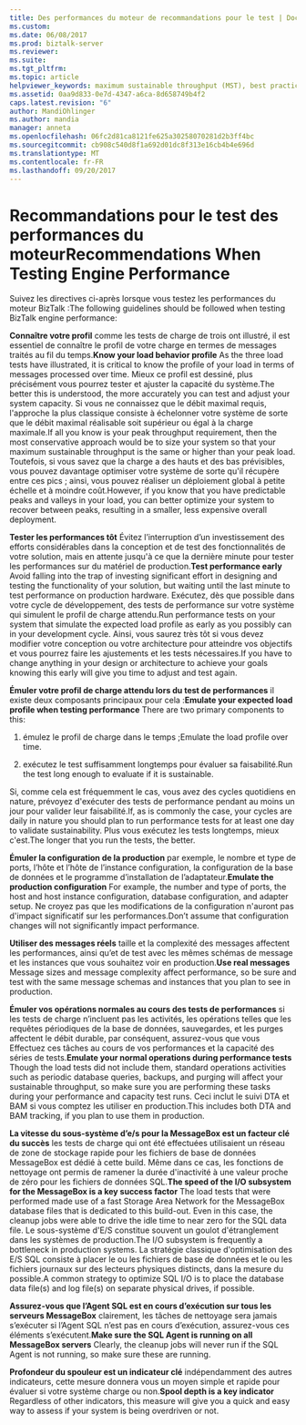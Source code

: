```yaml
---
title: Des performances du moteur de recommandations pour le test | Documents Microsoft
ms.custom: 
ms.date: 06/08/2017
ms.prod: biztalk-server
ms.reviewer: 
ms.suite: 
ms.tgt_pltfrm: 
ms.topic: article
helpviewer_keywords: maximum sustainable throughput (MST), best practices
ms.assetid: 0aa9d833-0e7d-4347-a6ca-8d658749b4f2
caps.latest.revision: "6"
author: MandiOhlinger
ms.author: mandia
manager: anneta
ms.openlocfilehash: 06fc2d81ca8121fe625a30258070281d2b3ff4bc
ms.sourcegitcommit: cb908c540d8f1a692d01dc8f313e16cb4b4e696d
ms.translationtype: MT
ms.contentlocale: fr-FR
ms.lasthandoff: 09/20/2017
---
```

# <a name="recommendations-when-testing-engine-performance"></a><span data-ttu-id="d7855-102">Recommandations pour le test des performances du moteur</span><span class="sxs-lookup"><span data-stu-id="d7855-102">Recommendations When Testing Engine Performance</span></span>
<span data-ttu-id="d7855-103">Suivez les directives ci-après lorsque vous testez les performances du moteur BizTalk :</span><span class="sxs-lookup"><span data-stu-id="d7855-103">The following guidelines should be followed when testing BizTalk engine performance:</span></span>  
  
 <span data-ttu-id="d7855-104">**Connaître votre profil** comme les tests de charge de trois ont illustré, il est essentiel de connaître le profil de votre charge en termes de messages traités au fil du temps.</span><span class="sxs-lookup"><span data-stu-id="d7855-104">**Know your load behavior profile** As the three load tests have illustrated, it is critical to know the profile of your load in terms of messages processed over time.</span></span>  <span data-ttu-id="d7855-105">Mieux ce profil est dessiné, plus précisément vous pourrez tester et ajuster la capacité du système.</span><span class="sxs-lookup"><span data-stu-id="d7855-105">The better this is understood, the more accurately you can test and adjust your system capacity.</span></span> <span data-ttu-id="d7855-106">Si vous ne connaissez que le débit maximal requis, l'approche la plus classique consiste à échelonner votre système de sorte que le débit maximal réalisable soit supérieur ou égal à la charge maximale.</span><span class="sxs-lookup"><span data-stu-id="d7855-106">If all you know is your peak throughput requirement, then the most conservative approach would be to size your system so that your maximum sustainable throughput is the same or higher than your peak load.</span></span> <span data-ttu-id="d7855-107">Toutefois, si vous savez que la charge a des hauts et des bas prévisibles, vous pouvez davantage optimiser votre système de sorte qu'il récupère entre ces pics ; ainsi, vous pouvez réaliser un déploiement global à petite échelle et à moindre coût.</span><span class="sxs-lookup"><span data-stu-id="d7855-107">However, if you know that you have predictable peaks and valleys in your load, you can better optimize your system to recover between peaks, resulting in a smaller, less expensive overall deployment.</span></span>  
  
 <span data-ttu-id="d7855-108">**Tester les performances tôt** Évitez l’interruption d’un investissement des efforts considérables dans la conception et de test des fonctionnalités de votre solution, mais en attente jusqu'à ce que la dernière minute pour tester les performances sur du matériel de production.</span><span class="sxs-lookup"><span data-stu-id="d7855-108">**Test performance early** Avoid falling into the trap of investing significant effort in designing and testing the functionality of your solution, but waiting until the last minute to test performance on production hardware.</span></span> <span data-ttu-id="d7855-109">Exécutez, dès que possible dans votre cycle de développement, des tests de performance sur votre système qui simulent le profil de charge attendu.</span><span class="sxs-lookup"><span data-stu-id="d7855-109">Run performance tests on your system that simulate the expected load profile as early as you possibly can in your development cycle.</span></span> <span data-ttu-id="d7855-110">Ainsi, vous saurez très tôt si vous devez modifier votre conception ou votre architecture pour atteindre vos objectifs et vous pourrez faire les ajustements et les tests nécessaires.</span><span class="sxs-lookup"><span data-stu-id="d7855-110">If you have to change anything in your design or architecture to achieve your goals knowing this early will give you time to adjust and test again.</span></span>  
  
 <span data-ttu-id="d7855-111">**Émuler votre profil de charge attendu lors du test de performances** il existe deux composants principaux pour cela :</span><span class="sxs-lookup"><span data-stu-id="d7855-111">**Emulate your expected load profile when testing performance** There are two primary components to this:</span></span>  
  
1.  <span data-ttu-id="d7855-112">émulez le profil de charge dans le temps ;</span><span class="sxs-lookup"><span data-stu-id="d7855-112">Emulate the load profile over time.</span></span>  
  
2.  <span data-ttu-id="d7855-113">exécutez le test suffisamment longtemps pour évaluer sa faisabilité.</span><span class="sxs-lookup"><span data-stu-id="d7855-113">Run the test long enough to evaluate if it is sustainable.</span></span>  
  
 <span data-ttu-id="d7855-114">Si, comme cela est fréquemment le cas, vous avez des cycles quotidiens en nature, prévoyez d'exécuter des tests de performance pendant au moins un jour pour valider leur faisabilité.</span><span class="sxs-lookup"><span data-stu-id="d7855-114">If, as is commonly the case, your cycles are daily in nature you should plan to run performance tests for at least one day to validate sustainability.</span></span> <span data-ttu-id="d7855-115">Plus vous exécutez les tests longtemps, mieux c'est.</span><span class="sxs-lookup"><span data-stu-id="d7855-115">The longer that you run the tests, the better.</span></span>  
  
 <span data-ttu-id="d7855-116">**Émuler la configuration de la production** par exemple, le nombre et type de ports, l’hôte et l’hôte de l’instance configuration, la configuration de la base de données et le programme d’installation de l’adaptateur.</span><span class="sxs-lookup"><span data-stu-id="d7855-116">**Emulate the production configuration** For example, the number and type of ports, the host and host instance configuration, database configuration, and adapter setup.</span></span> <span data-ttu-id="d7855-117">Ne croyez pas que les modifications de la configuration n'auront pas d'impact significatif sur les performances.</span><span class="sxs-lookup"><span data-stu-id="d7855-117">Don’t assume that configuration changes will not significantly impact performance.</span></span>  
  
 <span data-ttu-id="d7855-118">**Utiliser des messages réels** taille et la complexité des messages affectent les performances, ainsi qu’et de test avec les mêmes schémas de message et les instances que vous souhaitez voir en production.</span><span class="sxs-lookup"><span data-stu-id="d7855-118">**Use real messages** Message sizes and message complexity affect performance, so be sure and test with the same message schemas and instances that you plan to see in production.</span></span>  
  
 <span data-ttu-id="d7855-119">**Émuler vos opérations normales au cours des tests de performances** si les tests de charge n’incluent pas les activités, les opérations telles que les requêtes périodiques de la base de données, sauvegardes, et les purges affectent le débit durable, par conséquent, assurez-vous que vous Effectuez ces tâches au cours de vos performances et la capacité des séries de tests.</span><span class="sxs-lookup"><span data-stu-id="d7855-119">**Emulate your normal operations during performance tests** Though the load tests did not include them, standard operations activities such as periodic database queries, backups, and purging will affect your sustainable throughput, so make sure you are performing these tasks during your performance and capacity test runs.</span></span> <span data-ttu-id="d7855-120">Ceci inclut le suivi DTA et BAM si vous comptez les utiliser en production.</span><span class="sxs-lookup"><span data-stu-id="d7855-120">This includes both DTA and BAM tracking, if you plan to use them in production.</span></span>  
  
 <span data-ttu-id="d7855-121">**La vitesse du sous-système d’e/s pour la MessageBox est un facteur clé du succès** les tests de charge qui ont été effectuées utilisaient un réseau de zone de stockage rapide pour les fichiers de base de données MessageBox est dédié à cette build. Même dans ce cas, les fonctions de nettoyage ont permis de ramener la durée d'inactivité à une valeur proche de zéro pour les fichiers de données SQL.</span><span class="sxs-lookup"><span data-stu-id="d7855-121">**The speed of the I/O subsystem for the MessageBox is a key success factor** The load tests that were performed made use of a fast Storage Area Network for the MessageBox database files that is dedicated to this build-out. Even in this case, the cleanup jobs were able to drive the idle time to near zero for the SQL data file.</span></span> <span data-ttu-id="d7855-122">Le sous-système d'E/S constitue souvent un goulot d'étranglement dans les systèmes de production.</span><span class="sxs-lookup"><span data-stu-id="d7855-122">The I/O subsystem is frequently a bottleneck in production systems.</span></span> <span data-ttu-id="d7855-123">La stratégie classique d'optimisation des E/S SQL consiste à placer le ou les fichiers de base de données et le ou les fichiers journaux sur des lecteurs physiques distincts, dans la mesure du possible.</span><span class="sxs-lookup"><span data-stu-id="d7855-123">A common strategy to optimize SQL I/O is to place the database data file(s) and log file(s) on separate physical drives, if possible.</span></span>  
  
 <span data-ttu-id="d7855-124">**Assurez-vous que l’Agent SQL est en cours d’exécution sur tous les serveurs MessageBox** clairement, les tâches de nettoyage sera jamais s’exécuter si l’Agent SQL n’est pas en cours d’exécution, assurez-vous ces éléments s’exécutent.</span><span class="sxs-lookup"><span data-stu-id="d7855-124">**Make sure the SQL Agent is running on all MessageBox servers** Clearly, the cleanup jobs will never run if the SQL Agent is not running, so make sure these are running.</span></span>  
  
 <span data-ttu-id="d7855-125">**Profondeur du spouleur est un indicateur clé** indépendamment des autres indicateurs, cette mesure donnera vous un moyen simple et rapide pour évaluer si votre système charge ou non.</span><span class="sxs-lookup"><span data-stu-id="d7855-125">**Spool depth is a key indicator** Regardless of other indicators, this measure will give you a quick and easy way to assess if your system is being overdriven or not.</span></span>
